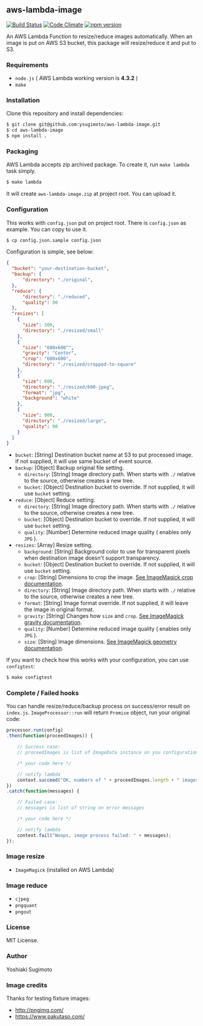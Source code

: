 ## aws-lambda-image

[![Build Status](https://travis-ci.org/ysugimoto/aws-lambda-image.svg?branch=master)](https://travis-ci.org/ysugimoto/aws-lambda-image)
[![Code Climate](https://codeclimate.com/github/ysugimoto/aws-lambda-image/badges/gpa.svg)](https://codeclimate.com/github/ysugimoto/aws-lambda-image)
[![npm version](https://badge.fury.io/js/aws-lambda-image.svg)](https://badge.fury.io/js/aws-lambda-image)

An AWS Lambda Function to resize/reduce images automatically. When an image is put on AWS S3 bucket, this package will resize/reduce it and put to S3.

### Requirements

- `node.js` ( AWS Lambda working version is **4.3.2** )
- `make`

### Installation

Clone this repository and install dependencies:

```bash
$ git clone git@github.com:ysugimoto/aws-lambda-image.git
$ cd aws-lambda-image
$ npm install .
```

### Packaging

AWS Lambda accepts zip archived package. To create it, run `make lambda` task simply.

```bash
$ make lambda
```

It will create `aws-lambda-image.zip` at project root. You can upload it.

### Configuration

This works with `config.json` put on project root. There is `config.json` as example. You can copy to use it.

```bash
$ cp config.json.sample config.json
```

Configuration is simple, see below:

```json
{
  "bucket": "your-destination-bucket",
  "backup": {
      "directory": "./original",
  },
  "reduce": {
      "directory": "./reduced",
      "quality": 90
  },
  "resizes": [
    {
      "size": 300,
      "directory": "./resized/small"
    },
    {
      "size": "600x600^",
      "gravity": "Center",
      "crop": "600x600",
      "directory": "./resized/cropped-to-square"
    },
    {
      "size": 600,
      "directory": "./resized/600-jpeg",
      "format": "jpg",
      "background": "white"
    },
    {
      "size": 900,
      "directory": "./resized/large",
      "quality": 90
    }
  ]
}
```

- `bucket`: [String] Destination bucket name at S3 to put processed image. If not supplied, it will use same bucket of event source.
- `backup`: [Object] Backup original file setting.
  - `directory`: [String] Image directory path. When starts with `./` relative to the source, otherwise creates a new tree.
  - `bucket`: [Object] Destination bucket to override. If not supplied, it will use `bucket` setting.
- `reduce`: [Object] Reduce setting.
  - `directory`: [String] Image directory path. When starts with `./` relative to the source, otherwise creates a new tree.
  - `bucket`: [Object] Destination bucket to override. If not supplied, it will use `bucket` setting.
  - `quality`: [Number] Determine reduced image quality ( enables only `JPG` ).
- `resizes`: [Array] Resize setting.
  - `background`: [String] Background color to use for transparent pixels when destination image doesn't support transparency.
  - `bucket`: [Object] Destination bucket to override. If not supplied, it will use `bucket` setting.
  - `crop`: [String] Dimensions to crop the image. [See ImageMagick crop documentation](http://imagemagick.org/script/command-line-options.php#crop).
  - `directory`: [String] Image directory path. When starts with `./` relative to the source, otherwise creates a new tree.
  - `format`: [String] Image format override. If not supplied, it will leave the image in original format.
  - `gravity`: [String] Changes how `size` and `crop`. [See ImageMagick gravity documentation](http://imagemagick.org/script/command-line-options.php#gravity).
  - `quality`: [Number] Determine reduced image quality ( enables only `JPG` ).
  - `size`: [String] Image dimensions. [See ImageMagick geometry documentation](http://imagemagick.org/script/command-line-processing.php#geometry).

If you want to check how this works with your configuration, you can use `configtest`:

```bash
$ make configtest
```

### Complete / Failed hooks

You can handle resize/reduce/backup process on success/error result on `index.js`. `ImageProcessor::run` will return `Promise` object, run your original code:

```javascript
processor.run(config)
.then(function(proceedImages)) {

    // Success case:
    // proceedImages is list of ImageData instance on you configuration

    /* your code here */

    // notify lambda
    context.succeed("OK, numbers of " + proceedImages.length + " images has proceeded.");
})
.catch(function(messages) {

    // Failed case:
    // messages is list of string on error messages

    /* your code here */

    // notify lambda
    context.fail("Woops, image process failed: " + messages);
});
```

### Image resize

- `ImageMagick` (installed on AWS Lambda)

### Image reduce

- `cjpeg`
- `pngquant`
- `pngout`

### License

MIT License.

### Author

Yoshiaki Sugimoto

### Image credits

Thanks for testing fixture images:

- http://pngimg.com/
- https://www.pakutaso.com/
